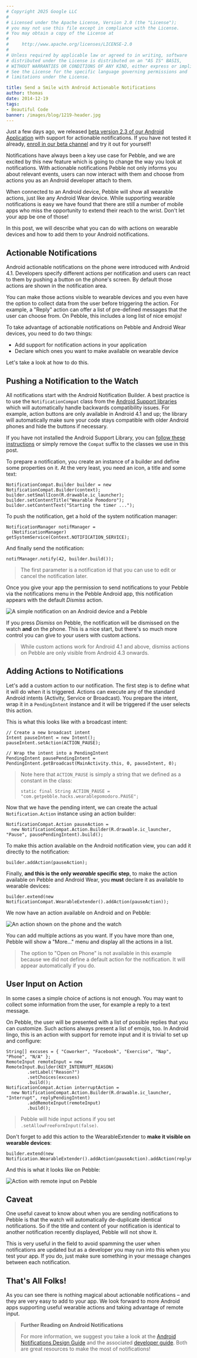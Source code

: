 ```yaml
---
# Copyright 2025 Google LLC
#
# Licensed under the Apache License, Version 2.0 (the "License");
# you may not use this file except in compliance with the License.
# You may obtain a copy of the License at
#
#     http://www.apache.org/licenses/LICENSE-2.0
#
# Unless required by applicable law or agreed to in writing, software
# distributed under the License is distributed on an "AS IS" BASIS,
# WITHOUT WARRANTIES OR CONDITIONS OF ANY KIND, either express or implied.
# See the License for the specific language governing permissions and
# limitations under the License.

title: Send a Smile with Android Actionable Notifications
author: thomas
date: 2014-12-19
tags:
- Beautiful Code
banner: /images/blog/1219-header.jpg
---
```


Just a few days ago, we released [beta version 2.3 of our Android
Application][android-beta] with support for actionable notifications. If you
have not tested it already, [enroll in our beta channel][beta-channel] and try
it out for yourself!

Notifications have always been a key use case for Pebble, and we are excited by
this new feature which is going to change the way you look at
notifications. With actionable notifications Pebble not only informs you 
about relevant events, users can now interact with them and choose from actions
you as an Android developer attach to them.

When connected to an Android device, Pebble will show all wearable actions, just
like any Android Wear device. While supporting wearable notifications is easy 
we have found that there are still a number of mobile apps who miss the opportunity 
to extend their reach to the wrist. Don't let your app be one of those!

In this post, we will describe what you can do with actions on wearable devices
and how to add them to your Android notifications.



## Actionable Notifications

Android actionable notifications on the phone were introduced with Android 4.1. 
Developers specify different actions per notification and users can react to them
by pushing a button on the phone's screen.
By default those actions are shown in the notification area.

You can make those actions visible to wearable devices and you even have the
option to collect data from the user before triggering the action. For example,
a "Reply" action can offer a list of pre-defined messages that the user can
choose from. On Pebble, this includes a long list of nice emojis!

To take advantage of actionable notifications on Pebble and Android Wear
devices, you need to do two things:

 - Add support for notification actions in your application
 - Declare which ones you want to make available on wearable device

Let's take a look at how to do this.

## Pushing a Notification to the Watch

All notifications start with the Android Notification Builder. A best practice
is to use the `NotificationCompat` class from the [Android Support
libraries][android-support-lib] which will automatically handle backwards
compatibility issues. For example, action buttons are only available in Android
4.1 and up; the library will automatically make sure your code stays compatible
with older Android phones and hide the buttons if necessary.

If you have not installed the Android Support Library, you can [follow these
instructions][android-support-lib-setup] or simply remove the `Compat`
suffix to the classes we use in this post.

To prepare a notification, you create an instance of a builder and define some
properties on it. At the very least, you need an icon, a title and some text:

    NotificationCompat.Builder builder = new NotificationCompat.Builder(context);
    builder.setSmallIcon(R.drawable.ic_launcher);
    builder.setContentTitle("Wearable Pomodoro");
    builder.setContentText("Starting the timer ...");

To push the notification, get a hold of the system notification manager:

    NotificationManager notifManager =
      (NotificationManager) getSystemService(Context.NOTIFICATION_SERVICE);

And finally send the notification:

    notifManager.notify(42, builder.build());

> The first parameter is a notification id that you can use to edit or cancel the
notification later.

Once you give your app the permission to send notifications to your Pebble
via the notifications menu in the Pebble Android app,
this notification appears with the default _Dismiss_ action.

![A simple notification on an Android device and a Pebble](/images/blog/1219-an-notif.png)

If you press _Dismiss_ on Pebble, the notification will be dismissed on the
watch **and** on the phone. This is a nice start, but there's so much more
control you can give to your users with custom actions.

> While custom actions work for Android 4.1 and above,
> dismiss actions on Pebble are only visible from Android 4.3 onwards.

## Adding Actions to Notifications

Let's add a custom action to our notification.
The first step is to define what it will do when it is triggered.
Actions can execute any of the standard Android intents (Activity, Service or
Broadcast). You prepare the intent, wrap it in a `PendingIntent` instance and it
will be triggered if the user selects this action.

This is what this looks like with a broadcast intent:

    // Create a new broadcast intent
    Intent pauseIntent = new Intent();
    pauseIntent.setAction(ACTION_PAUSE);

    // Wrap the intent into a PendingIntent
    PendingIntent pausePendingIntent = PendingIntent.getBroadcast(MainActivity.this, 0, pauseIntent, 0);

> Note here that `ACTION_PAUSE` is simply a string that we defined as a constant
> in the class:
>
>     static final String ACTION_PAUSE = "com.getpebble.hacks.wearablepomodoro.PAUSE";

Now that we have the pending intent, we can create the actual
`Notification.Action` instance using an action builder:

    NotificationCompat.Action pauseAction =
      new NotificationCompat.Action.Builder(R.drawable.ic_launcher, "Pause", pausePendingIntent).build();

To make this action available on the Android notification view, you can add it
directly to the notification:

    builder.addAction(pauseAction);

Finally, **and this is the only _wearable_ specific step**, to make the action
available on Pebble and Android Wear, you **must** declare it as available to
wearable devices:

    builder.extend(new NotificationCompat.WearableExtender().addAction(pauseAction));

We now have an action available on Android and on Pebble:

![An action shown on the phone and the watch](/images/blog/1219-an-pause.png)

You can add multiple actions as you want. If you have more than one, Pebble will
show a "More..." menu and display all the actions in a list.

> The option to "Open on Phone" is not available in this example because we did
> not define a default action for the notification. It will appear automatically
> if you do.

## User Input on Action

In some cases a simple choice of actions is not enough. You may want to collect
some information from the user, for example a reply to a text message.

On Pebble, the user will be presented with a list of possible replies that you
can customize. Such actions always present a list of emojis, too. 
In Android lingo, this is an
action with support for remote input and it is trivial to set up and configure:

    String[] excuses = { "Coworker", "Facebook", "Exercise", "Nap", "Phone", "N/A" };
    RemoteInput remoteInput = new RemoteInput.Builder(KEY_INTERRUPT_REASON)
            .setLabel("Reason?")
            .setChoices(excuses)
            .build();
    NotificationCompat.Action interruptAction =
      new NotificationCompat.Action.Builder(R.drawable.ic_launcher, "Interrupt", replyPendingIntent)
            .addRemoteInput(remoteInput)
            .build();

> Pebble will hide input actions if you set `.setAllowFreeFormInput(false)`.

Don't forget to add this action to the WearableExtender to **make it visible on
wearable devices**:

    builder.extend(new Notification.WearableExtender().addAction(pauseAction).addAction(replyAction));

And this is what it looks like on Pebble:

![Action with remote input on Pebble](/images/blog/1219-an-pebble-interrupt.png)

## Caveat

One useful caveat to know about when you are sending notifications to Pebble is
that the watch will automatically de-duplicate identical notifications. So if
the title and content of your notification is identical to another notification
recently displayed, Pebble will not show it.

This is very useful in the field to avoid spamming the user when notifications
are updated but as a developer you may run into this when you test your app.
If you do, just make sure something in your message changes between each notification.

## That's All Folks!

As you can see there is nothing magical about actionable notifications – and they are
very easy to add to your app. We look forward to more Android apps supporting
useful wearable actions and taking advantage of remote input.

> **Further Reading on Android Notifications**
>
> For more information, we suggest you take a look at the [Android Notifications
Design Guide][android-patterns-notifications] and the associated [developer
guide][android-development-notifications]. Both are great resources to make the
most of notifications!


[android-beta]: https://blog.getpebble.com/2014/12/16/ad-23/
[beta-channel]: /blog/2014/06/12/Android-Beta-Channel/
[android-patterns-notifications]: http://developer.android.com/design/patterns/notifications.html
[android-development-notifications]: http://developer.android.com/guide/topics/ui/notifiers/notifications.html
[android-support-lib]: http://developer.android.com/tools/support-library/
[android-support-lib-setup]: http://developer.android.com/tools/support-library/setup.html
